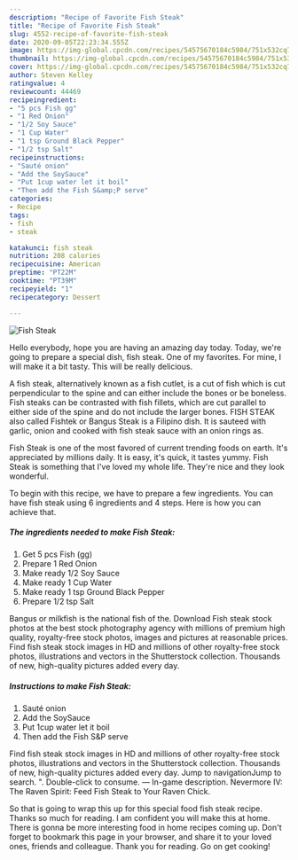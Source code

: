 ```yaml
---
description: "Recipe of Favorite Fish Steak"
title: "Recipe of Favorite Fish Steak"
slug: 4552-recipe-of-favorite-fish-steak
date: 2020-09-05T22:23:34.555Z
image: https://img-global.cpcdn.com/recipes/54575670184c5984/751x532cq70/fish-steak-recipe-main-photo.jpg
thumbnail: https://img-global.cpcdn.com/recipes/54575670184c5984/751x532cq70/fish-steak-recipe-main-photo.jpg
cover: https://img-global.cpcdn.com/recipes/54575670184c5984/751x532cq70/fish-steak-recipe-main-photo.jpg
author: Steven Kelley
ratingvalue: 4
reviewcount: 44469
recipeingredient:
- "5 pcs Fish gg"
- "1 Red Onion"
- "1/2 Soy Sauce"
- "1 Cup Water"
- "1 tsp Ground Black Pepper"
- "1/2 tsp Salt"
recipeinstructions:
- "Sauté onion"
- "Add the SoySauce"
- "Put 1cup water let it boil"
- "Then add the Fish S&amp;P serve"
categories:
- Recipe
tags:
- fish
- steak

katakunci: fish steak 
nutrition: 208 calories
recipecuisine: American
preptime: "PT22M"
cooktime: "PT39M"
recipeyield: "1"
recipecategory: Dessert

---
```



![Fish Steak](https://img-global.cpcdn.com/recipes/54575670184c5984/751x532cq70/fish-steak-recipe-main-photo.jpg)

Hello everybody, hope you are having an amazing day today. Today, we're going to prepare a special dish, fish steak. One of my favorites. For mine, I will make it a bit tasty. This will be really delicious.

A fish steak, alternatively known as a fish cutlet, is a cut of fish which is cut perpendicular to the spine and can either include the bones or be boneless. Fish steaks can be contrasted with fish fillets, which are cut parallel to either side of the spine and do not include the larger bones. FISH STEAK also called Fishtek or Bangus Steak is a Filipino dish. It is sauteed with garlic, onion and cooked with fish steak sauce with an onion rings as.

Fish Steak is one of the most favored of current trending foods on earth. It's appreciated by millions daily. It is easy, it's quick, it tastes yummy. Fish Steak is something that I've loved my whole life. They're nice and they look wonderful.


To begin with this recipe, we have to prepare a few ingredients. You can have fish steak using 6 ingredients and 4 steps. Here is how you can achieve that.

<!--inarticleads1-->

##### The ingredients needed to make Fish Steak:

1. Get 5 pcs Fish (gg)
1. Prepare 1 Red Onion
1. Make ready 1/2 Soy Sauce
1. Make ready 1 Cup Water
1. Make ready 1 tsp Ground Black Pepper
1. Prepare 1/2 tsp Salt


Bangus or milkfish is the national fish of the. Download Fish steak stock photos at the best stock photography agency with millions of premium high quality, royalty-free stock photos, images and pictures at reasonable prices. Find fish steak stock images in HD and millions of other royalty-free stock photos, illustrations and vectors in the Shutterstock collection. Thousands of new, high-quality pictures added every day. 

<!--inarticleads2-->

##### Instructions to make Fish Steak:

1. Sauté onion
1. Add the SoySauce
1. Put 1cup water let it boil
1. Then add the Fish S&amp;P serve


Find fish steak stock images in HD and millions of other royalty-free stock photos, illustrations and vectors in the Shutterstock collection. Thousands of new, high-quality pictures added every day. Jump to navigationJump to search. &#34;. Double-click to consume. — In-game description. Nevermore IV: The Raven Spirit: Feed Fish Steak to Your Raven Chick. 

So that is going to wrap this up for this special food fish steak recipe. Thanks so much for reading. I am confident you will make this at home. There is gonna be more interesting food in home recipes coming up. Don't forget to bookmark this page in your browser, and share it to your loved ones, friends and colleague. Thank you for reading. Go on get cooking!
